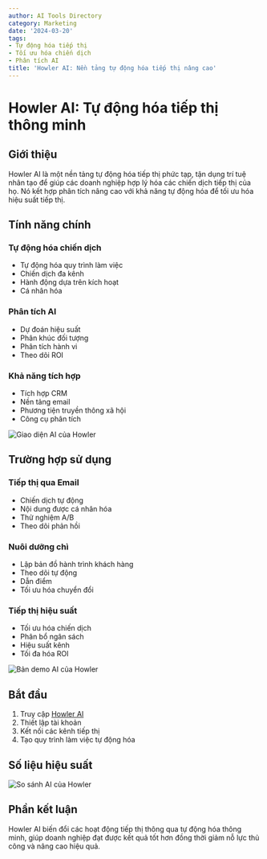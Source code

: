 ```yaml
---
author: AI Tools Directory
category: Marketing
date: '2024-03-20'
tags:
- Tự động hóa tiếp thị
- Tối ưu hóa chiến dịch
- Phân tích AI
title: 'Howler AI: Nền tảng tự động hóa tiếp thị nâng cao'
---
```


# Howler AI: Tự động hóa tiếp thị thông minh

## Giới thiệu

Howler AI là một nền tảng tự động hóa tiếp thị phức tạp, tận dụng trí tuệ nhân tạo để giúp các doanh nghiệp hợp lý hóa các chiến dịch tiếp thị của họ. Nó kết hợp phân tích nâng cao với khả năng tự động hóa để tối ưu hóa hiệu suất tiếp thị.

## Tính năng chính

### Tự động hóa chiến dịch
- Tự động hóa quy trình làm việc
- Chiến dịch đa kênh
- Hành động dựa trên kích hoạt
- Cá nhân hóa

### Phân tích AI
- Dự đoán hiệu suất
- Phân khúc đối tượng
- Phân tích hành vi
- Theo dõi ROI

### Khả năng tích hợp
- Tích hợp CRM
- Nền tảng email
- Phương tiện truyền thông xã hội
- Công cụ phân tích

![Giao diện AI của Howler](/imgs/howler/interface.jpg)

## Trường hợp sử dụng

### Tiếp thị qua Email
- Chiến dịch tự động
- Nội dung được cá nhân hóa
- Thử nghiệm A/B
- Theo dõi phản hồi

### Nuôi dưỡng chì
- Lập bản đồ hành trình khách hàng
- Theo dõi tự động
- Dẫn điểm
- Tối ưu hóa chuyển đổi

### Tiếp thị hiệu suất
- Tối ưu hóa chiến dịch
- Phân bổ ngân sách
- Hiệu suất kênh
- Tối đa hóa ROI

![Bản demo AI của Howler](/imgs/howler/demo.jpg)

## Bắt đầu

1. Truy cập [Howler AI](https://howler.ai)
2. Thiết lập tài khoản
3. Kết nối các kênh tiếp thị
4. Tạo quy trình làm việc tự động hóa

## Số liệu hiệu suất

![So sánh AI của Howler](/imgs/howler/comparison.jpg)

## Phần kết luận

Howler AI biến đổi các hoạt động tiếp thị thông qua tự động hóa thông minh, giúp doanh nghiệp đạt được kết quả tốt hơn đồng thời giảm nỗ lực thủ công và nâng cao hiệu quả.